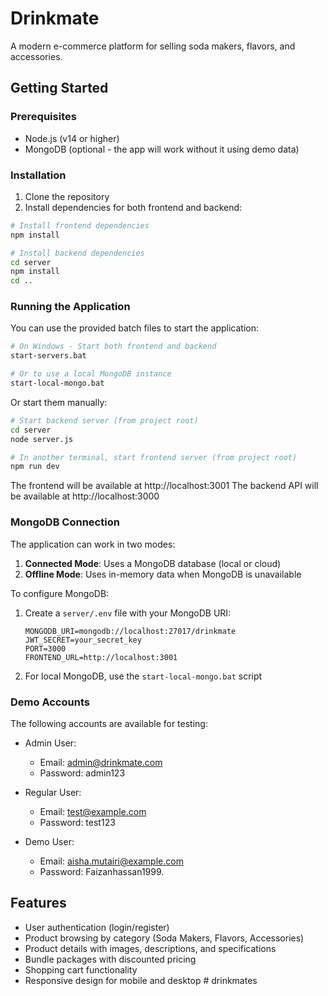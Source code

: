# Drinkmate

A modern e-commerce platform for selling soda makers, flavors, and accessories.

## Getting Started

### Prerequisites

- Node.js (v14 or higher)
- MongoDB (optional - the app will work without it using demo data)

### Installation

1. Clone the repository
2. Install dependencies for both frontend and backend:

```bash
# Install frontend dependencies
npm install

# Install backend dependencies
cd server
npm install
cd ..
```

### Running the Application

You can use the provided batch files to start the application:

```bash
# On Windows - Start both frontend and backend
start-servers.bat

# Or to use a local MongoDB instance
start-local-mongo.bat
```

Or start them manually:

```bash
# Start backend server (from project root)
cd server
node server.js

# In another terminal, start frontend server (from project root)
npm run dev
```

The frontend will be available at http://localhost:3001
The backend API will be available at http://localhost:3000

### MongoDB Connection

The application can work in two modes:

1. **Connected Mode**: Uses a MongoDB database (local or cloud)
2. **Offline Mode**: Uses in-memory data when MongoDB is unavailable

To configure MongoDB:

1. Create a `server/.env` file with your MongoDB URI:
   ```
   MONGODB_URI=mongodb://localhost:27017/drinkmate
   JWT_SECRET=your_secret_key
   PORT=3000
   FRONTEND_URL=http://localhost:3001
   ```

2. For local MongoDB, use the `start-local-mongo.bat` script

### Demo Accounts

The following accounts are available for testing:

- Admin User:
  - Email: admin@drinkmate.com
  - Password: admin123

- Regular User:
  - Email: test@example.com
  - Password: test123
  
- Demo User:
  - Email: aisha.mutairi@example.com
  - Password: Faizanhassan1999.

## Features

- User authentication (login/register)
- Product browsing by category (Soda Makers, Flavors, Accessories)
- Product details with images, descriptions, and specifications
- Bundle packages with discounted pricing
- Shopping cart functionality
- Responsive design for mobile and desktop
#   d r i n k m a t e s  
 